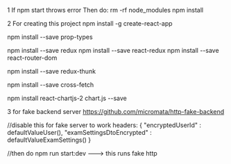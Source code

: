 1
If npm start throws error
Then do:
rm -rf node_modules
npm install


2
For creating this project 
npm install -g create-react-app

npm install --save prop-types

npm install --save redux
npm install --save react-redux
npm install --save react-router-dom

npm install --save redux-thunk

npm install --save cross-fetch

npm install react-chartjs-2 chart.js --save

3
for fake backend server
https://github.com/micromata/http-fake-backend


//disable this for fake server to work
headers: {
                    "encryptedUserId" : defaultValueUser(),
                    "examSettingsDtoEncrypted" : defaultValueExamSettings()
 }
 
 //then do
 npm run start:dev  ---> this runs fake http
